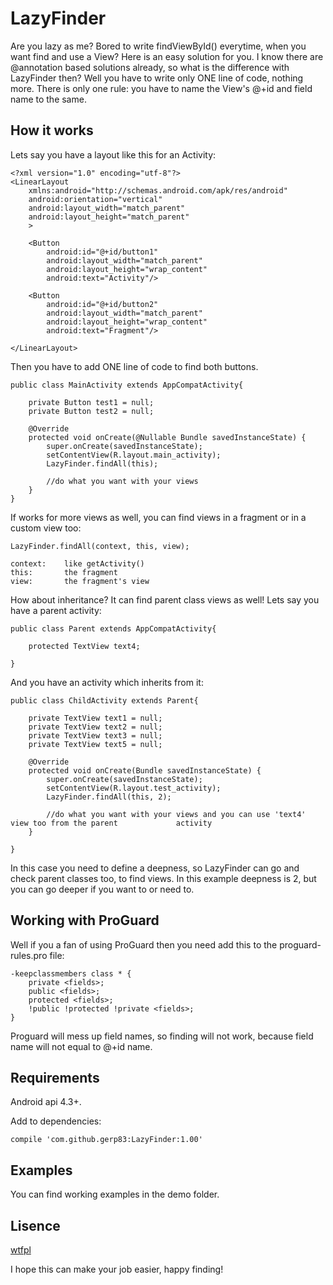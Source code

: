 # LazyFinder

Are you lazy as me? Bored to write findViewById() everytime, when you want find and use a View? Here is an easy solution for you. I know there are @annotation based solutions already, so what is the difference with LazyFinder then? Well you have to write only ONE line of code, nothing more. There is only one rule: you have to name the View's @+id and field name to the same.

## How it works


Lets say you have a layout like this for an Activity:

```
<?xml version="1.0" encoding="utf-8"?>
<LinearLayout
    xmlns:android="http://schemas.android.com/apk/res/android"
    android:orientation="vertical"
    android:layout_width="match_parent"
    android:layout_height="match_parent"
    >

    <Button
        android:id="@+id/button1"
        android:layout_width="match_parent"
        android:layout_height="wrap_content"
        android:text="Activity"/>

    <Button
        android:id="@+id/button2"
        android:layout_width="match_parent"
        android:layout_height="wrap_content"
        android:text="Fragment"/>

</LinearLayout>
```
Then you have to add ONE line of code to find both buttons.

```
public class MainActivity extends AppCompatActivity{

    private Button test1 = null;
    private Button test2 = null;

    @Override
    protected void onCreate(@Nullable Bundle savedInstanceState) {
        super.onCreate(savedInstanceState);
        setContentView(R.layout.main_activity);
        LazyFinder.findAll(this);
        
        //do what you want with your views
    }
}
```
If works for more views as well, you can find views in a fragment or in a custom view too:

```
LazyFinder.findAll(context, this, view);

context:	like getActivity()
this:		the fragment
view:		the fragment's view
```

How about inheritance? It can find parent class views as well! Lets say you have a parent activity:

```
public class Parent extends AppCompatActivity{

    protected TextView text4;

}
```

And you have an activity which inherits from it:

```
public class ChildActivity extends Parent{

    private TextView text1 = null;
    private TextView text2 = null;
    private TextView text3 = null;
    private TextView text5 = null;

    @Override
    protected void onCreate(Bundle savedInstanceState) {
        super.onCreate(savedInstanceState);
        setContentView(R.layout.test_activity);
        LazyFinder.findAll(this, 2);
        
        //do what you want with your views and you can use 'text4' view too from the parent 			activity
    }

}
```
In this case you need to define a deepness, so LazyFinder can go and check parent classes too, to find views. In this example deepness is 2, but you can go deeper if you want to or need to.


## Working with ProGuard
Well if you a fan of using ProGuard then you need add this to the proguard-rules.pro file:

```
-keepclassmembers class * {
    private <fields>;
    public <fields>;
    protected <fields>;
    !public !protected !private <fields>;
}
```
Proguard will mess up field names, so finding will not work, because field name will not equal to @+id name. 

## Requirements
Android api 4.3+.

Add to dependencies:
```
compile 'com.github.gerp83:LazyFinder:1.00'
```
  
## Examples
You can find working examples in the demo folder.

## Lisence
[wtfpl](http://www.wtfpl.net/)

I hope this can make your job easier, happy finding!
